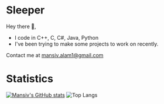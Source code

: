 # Sleeper
Hey there 👋,

- I code in C++, C, C#, Java, Python 
- I've been trying to make some projects to work on recently.

Contact me at [mansiv.alam1@gmail.com](url) 

# Statistics
<!--START_SECTION:activity-->
[![Mansiv's GitHub stats](https://github-readme-stats-mansiv-alams-projects.vercel.app/api?username=Mansiv-Alam&show_icons=true)](https://github.com/mansiv-/github-readme-stats&show_icons=true)
![Top Langs](https://github-readme-stats-mansiv-alams-projects.vercel.app/api/top-langs/?username=Mansiv-Alam&size_weight=0.5&count_weight=0.5)
<!--END_SECTION:activity-->
